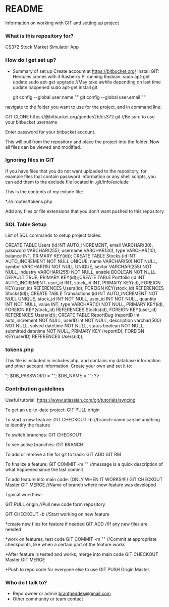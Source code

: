 # README #

Information on working with GIT and setting up project

### What is this repository for? ###

CS372 Stock Market Simulator App

### How do I get set up? ###

* Summary of set up
Create account at https://bitbucket.org/
Install GIT:
  Hercules comes with it
  Rasberry Pi running Rasbian: 
    sudo apt-get update
    sudo apt-get upgrade  //May take awhile depending on last time update happened
    sudo apt-get install git
    
    git config --global user.name "<your-name>"
    git config --global user.email "<your-email>"
    
navigate to the folder you want to use for the project, and in command line:

GIT CLONE https://<your-username>@bitbucket.org/geddes2b/cs372.git //Be sure to use your bitbucket username

Enter password for your bitbucket account. 

This will pull from the repository and place the project into the folder. Now all files can be viewed 
and modified. 

### Ignoring files in GIT ###

If you have files that you do not want uploaded to the repository, for example files that contain password information or
any shell scripts, you can add them to the exclude file located in .git/info/exclude

This is the contents of my exlude file:

*.sh
routes/tokens.php

Add any files or file extensions that you don't want pushed to this repository

### SQL Table Setup ###

List of SQL commands to setup project tables:

CREATE TABLE Users (id INT AUTO_INCREMENT, email VARCHAR(30), password VARCHAR(255), username VARCHAR(30), type VARCHAR(10), balance INT, PRIMARY KEY(id));
CREATE TABLE Stocks (id INT AUTO_INCREMENT NOT NULL UNIQUE, name VARCHAR(50) NOT NULL, symbol VARCHAR(15) NOT NULL UNIQUE, sector VARCHAR(255) NOT NULL, industry VARCHAR(255) NOT NULL, enable BOOLEAN NOT NULL DEFAULT TRUE, PRIMARY KEY(id));CREATE TABLE Portfolio (id INT AUTO_INCREMENT, user_id INT, stock_id INT, PRIMARY KEY(id), FOREIGN KEY(user_id) REFERENCES Users(id), FOREIGN KEY(stock_id) REFERENCES Stocks(id));
CREATE TABLE Transactions (id INT AUTO_INCREMENT NOT NULL UNIQUE, stock_id INT NOT NULL, user_id INT NOT NULL, quantity INT NOT NULL, value INT, type VARCHAR(10) NOT NULL, PRIMARY KEY(id), FOREIGN KEY(stock_id) REFERENCES Stocks(id), FOREIGN KEY(user_id) REFERENCES Users(id));
CREATE TABLE ReportBug (reportID int auto_increment NOT NULL, userID int NOT NULL, description varchar(500) NOT NULL, solved datetime NOT NULL, status boolean NOT NULL, submitted datetime NOT NULL, PRIMARY KEY (reportID), FOREIGN KEY(userID) REFERENCES Users(id));

### tokens.php ###

This file is included in includes.php, and contains my database information and other account information.
Create your own and set it to:

<?php

  $DB_USERNAME = "<database-username>";
  $DB_PASSWORD = "<database-password>";
  $DB_NAME = "<database-name>";

?>

### Contribution guidelines ###

Useful tutorial: https://www.atlassian.com/git/tutorials/syncing

To get an up-to-date project:
GIT PULL origin
<enter password>

To start a new feature:
GIT CHECKOUT -b <branch-name> //branch-name can be anything to identify the feature

To switch branches:
GIT CHECKOUT <branch-name>

To see active branches:
GIT BRANCH

To add or remove a file for git to track:
GIT ADD <file-name>
GIT RM <file-name>

To finalize a feature:
GIT COMMIT -m "<message>" //message is a quick description of what happened since the last commit

To add feature into main code: (ONLY WHEN IT WORKS!!!!)
GIT CHECKOUT Master
GIT MERGE <branch-name> //Name of branch where new feature was developed

Typical workflow:

GIT PULL origin //Pull new code form repository
<enter password>

GIT CHECKOUT -b <branch-name> //Start working on new feature

*create new files for feature if needed
GIT ADD <file-name> //If any new files are needed

*work on features, test code
GIT COMMIT -m "<message>" //Commit at appropriate checkpoints, like when a certain part of the feature works

*After feature is tested and works, merge into main code
GIT CHECKOUT Master
GIT MERGE <branch-name>

*Push to repo code for everyone else to use
GIT PUSH Origin Master


### Who do I talk to? ###

* Repo owner or admin
brantgeddes@gmail.com
* Other community or team contact